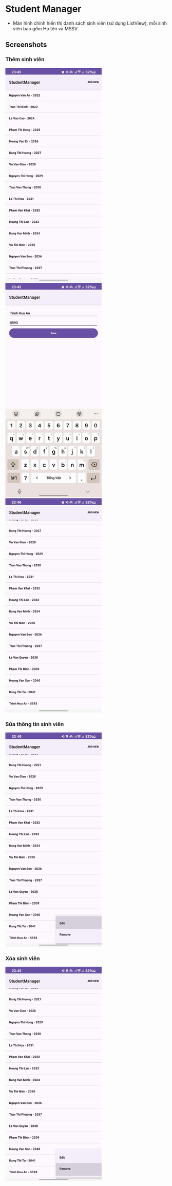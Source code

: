 # Student Manager 
+  Màn hình chính hiển thị danh sách sinh viên (sử dụng ListView), mỗi sinh viên bao gồm Họ tên và MSSV.
## Screenshots
### Thêm sinh viên
<div>
<img src="./Screenshots/anh1.jpg" title="Student Manager" width="300"/>
<img src="./Screenshots/anh2.jpg" title="Student Manager" width="300"/>
<img src="./Screenshots/anh3.jpg" title="Student Manager" width="300"/>
</div>

### Sửa thông tin sinh viên
<div>
<img src="./Screenshots/anh4.jpg" title="Student Manager" width="300"/>
</div>

### Xóa sinh viên
<div>
<img src="./Screenshots/anh5.jpg" title="Student Manager" width="300"/>
</div>